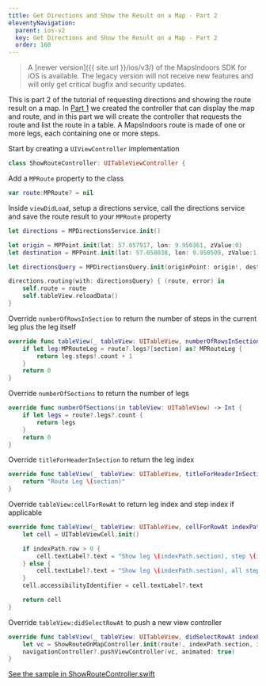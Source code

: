 ```yaml
---
title: Get Directions and Show the Result on a Map - Part 2
eleventyNavigation:
  parent: ios-v2
  key: Get Directions and Show the Result on a Map - Part 2
  order: 160
---
```


> A [newer version]({{ site.url }}/ios/v3/) of the MapsIndoors SDK for iOS is available. The legacy version will not receive new features and will only get critical bugfix and security updates.

This is part 2 of the tutorial of requesting directions and showing the route result on a map. In [Part 1](/ios/v2/showrouteshowrouteonmapcontroller/) we created the controller that can display the map and route, and in this part we will create the controller that requests the route and list the route in a table. A MapsIndoors route is made of one or more legs, each containing one or more steps.

Start by creating a `UIViewController` implementation

```swift
class ShowRouteController: UITableViewController {
```

Add a `MPRoute` property to the class

```swift
var route:MPRoute? = nil
```

Inside `viewDidLoad`, setup a directions service, call the directions service and save the route result to your `MPRoute` property

```swift
let directions = MPDirectionsService.init()

let origin = MPPoint.init(lat: 57.057917, lon: 9.950361, zValue:0)
let destination = MPPoint.init(lat: 57.058038, lon: 9.950509, zValue:1)

let directionsQuery = MPDirectionsQuery.init(originPoint: origin!, destination: destination!)

directions.routing(with: directionsQuery) { (route, error) in
    self.route = route
    self.tableView.reloadData()
}
```

Override `numberOfRowsInSection` to return the number of steps in the current leg plus the leg itself

```swift
override func tableView(_ tableView: UITableView, numberOfRowsInSection section: Int) -> Int {
    if let leg:MPRouteLeg = route?.legs?[section] as? MPRouteLeg {
        return leg.steps!.count + 1
    }
    return 0
}
```

Override `numberOfSections` to return the number of legs

```swift
override func numberOfSections(in tableView: UITableView) -> Int {
    if let legs = route?.legs?.count {
        return legs
    }
    return 0
}
```

Override `titleForHeaderInSection` to return the leg index

```swift
override func tableView(_ tableView: UITableView, titleForHeaderInSection section: Int) -> String? {
    return "Route Leg \(section)"
}
```

Override `tableView:cellForRowAt` to return leg index and step index if applicable

```swift
override func tableView(_ tableView: UITableView, cellForRowAt indexPath: IndexPath) -> UITableViewCell {
    let cell = UITableViewCell.init()

    if indexPath.row > 0 {
        cell.textLabel?.text = "Show leg \(indexPath.section), step \(indexPath.row - 1)"
    } else {
        cell.textLabel?.text = "Show leg \(indexPath.section), all steps"
    }
    cell.accessibilityIdentifier = cell.textLabel?.text

    return cell
}
```

Override `tableView:didSelectRowAt` to push a new view controller

```swift
override func tableView(_ tableView: UITableView, didSelectRowAt indexPath: IndexPath) {
    let vc = ShowRouteOnMapController.init(route!, indexPath.section, indexPath.row - 1)
    navigationController?.pushViewController(vc, animated: true)
}
```

[See the sample in ShowRouteController.swift](https://github.com/MapsIndoors/MapsIndoorsIOS/blob/master/Example/DemoSamples/Show%20Route/ShowRouteController.swift)
